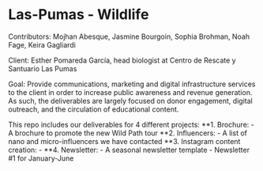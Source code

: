# Las-Pumas - Wildlife

Contributors:
Mojhan Abesque, Jasmine Bourgoin, Sophia Brohman, Noah Fage, Keira Gagliardi

Client:
Esther Pomareda García, head biologist at Centro de Rescate y Santuario Las Pumas

Goal:
Provide communications, marketing and digital infrastructure services to the client in order to increase public awareness and revenue generation.
As such, the deliverables are largely focused on donor engagement, digital outreach, and the circulation of educational content. 

This repo includes our deliverables for 4 different projects:
**1. Brochure:
    - A brochure to promote the new Wild Path tour
**2. Influencers:
    - A list of nano and micro-influencers we have contacted
**3. Instagram content creation:
    - 
**4. Newsletter:
    - A seasonal newsletter template
    - Newsletter #1 for January-June
